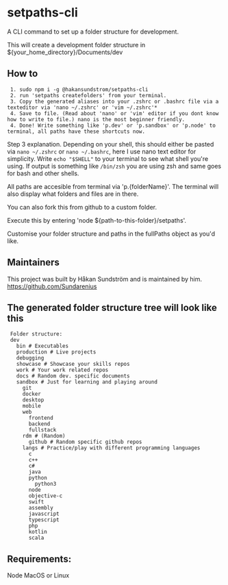 # setpaths-cli
A CLI command to set up a folder structure for development.

This will create a development folder structure in ${your_home_directory}/Documents/dev

## How to
```
 1. sudo npm i -g @hakansundstrom/setpaths-cli
 2. run 'setpaths createfolders' from your terminal.
 3. Copy the generated aliases into your .zshrc or .bashrc file via a texteditor via 'nano ~/.zshrc' or 'vim ~/.zshrc'*
 4. Save to file. (Read about 'nano' or 'vim' editor if you dont know how to write to file.) nano is the most beginner friendly.
 4. Done! Write something like 'p.dev' or 'p.sandbox' or 'p.node' to terminal, all paths have these shortcuts now.
```

Step 3 explanation. Depending on your shell, this should either be pasted via `nano ~/.zshrc` or `nano ~/.bashrc`, here I use nano text editor for simplicity. Write `echo "$SHELL"` to your terminal to see what shell you're using. If output is something like `/bin/zsh` you are using zsh and same goes for bash and other shells.

All paths are accesible from terminal via 'p.{folderName}'.
The terminal will also display what folders and files are in there.

You can also fork this from github to a custom folder.

Execute this by entering 'node ${path-to-this-folder}/setpaths'. 

Customise your folder structure and paths in the fullPaths object as you'd like.

## Maintainers
This project was built by Håkan Sundström and is maintained by him.
https://github.com/Sundarenius

## The generated folder structure tree will look like this
````
 Folder structure:
 dev
   bin # Executables
   production # Live projects
   debugging
   showcase # Showcase your skills repos
   work # Your work related repos
   docs # Random dev. specific documents
   sandbox # Just for learning and playing around
     git
     docker
     desktop
     mobile
     web
       frontend
       backend
       fullstack
     rdm # (Random)
       github # Random specific github repos
     langs # Practice/play with different programming languages
       c
       c++
       c#
       java
       python
         python3
       node
       objective-c
       swift
       assembly
       javascript
       typescript
       php
       kotlin
       scala
````

## Requirements:
Node
MacOS or Linux
